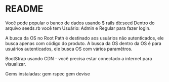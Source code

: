 # README

Você pode popular o banco de dados usando $ rails db:seed
Dentro do arquivo seeds.rb você tem Usuário: Admin e Regular para fazer login.

A busca da OS no Root Path é destinado aos usuários não autenticados, ele busca apenas com código do produto.
A busca da OS dentro da OS é para usuários autenticados, ele busca OS com vários paramêtros.

BootStrap usando CDN - você precisa estar conectado a internet para visualizar.

Gems instaladas:
gem rspec
gem devise
